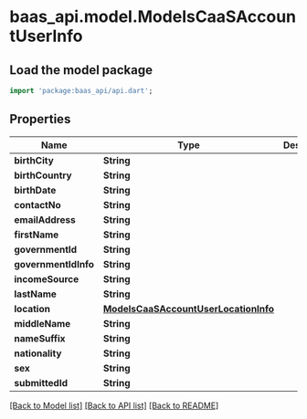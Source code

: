 # baas_api.model.ModelsCaaSAccountUserInfo

## Load the model package
```dart
import 'package:baas_api/api.dart';
```

## Properties
Name | Type | Description | Notes
------------ | ------------- | ------------- | -------------
**birthCity** | **String** |  | [optional] 
**birthCountry** | **String** |  | [optional] 
**birthDate** | **String** |  | [optional] 
**contactNo** | **String** |  | [optional] 
**emailAddress** | **String** |  | [optional] 
**firstName** | **String** |  | [optional] 
**governmentId** | **String** |  | [optional] 
**governmentIdInfo** | **String** |  | [optional] 
**incomeSource** | **String** |  | [optional] 
**lastName** | **String** |  | [optional] 
**location** | [**ModelsCaaSAccountUserLocationInfo**](ModelsCaaSAccountUserLocationInfo.md) |  | [optional] 
**middleName** | **String** |  | [optional] 
**nameSuffix** | **String** |  | [optional] 
**nationality** | **String** |  | [optional] 
**sex** | **String** |  | [optional] 
**submittedId** | **String** |  | [optional] 

[[Back to Model list]](../README.md#documentation-for-models) [[Back to API list]](../README.md#documentation-for-api-endpoints) [[Back to README]](../README.md)


